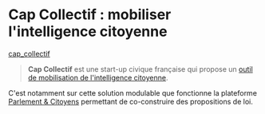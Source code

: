 <!--

---
title: Cap Collectif
description: Start-up civique française qui mobilise l'intelligence citoyenne.
image_url: https://github.com/multibao/contributions/blob/master/media/capcollectif.jpg?raw=true
---

-->


# Cap Collectif : mobiliser l'intelligence citoyenne

[cap_collectif](https://github.com/multibao/contributions/blob/master/media/capcollectif.jpg?raw=true)

> **Cap Collectif** est une start-up civique française qui propose un [outil de mobilisation de l'intelligence citoyenne](http://www.cap-collectif.com/).

C'est notamment sur cette solution modulable que fonctionne la plateforme [Parlement & Citoyens](http://www.parlement-et-citoyens.fr) permettant de co-construire des propositions de loi. 
